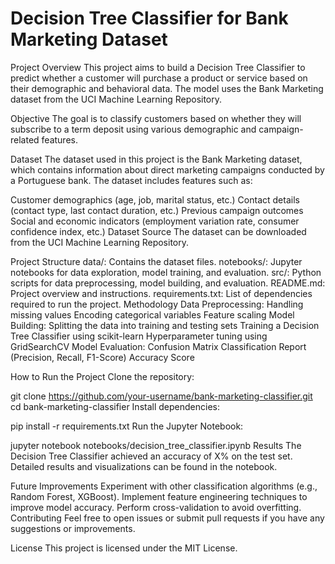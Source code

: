 # Decision Tree Classifier for Bank Marketing Dataset #
Project Overview
This project aims to build a Decision Tree Classifier to predict whether a customer will purchase a product or service based on their demographic and behavioral data. The model uses the Bank Marketing dataset from the UCI Machine Learning Repository.

Objective
The goal is to classify customers based on whether they will subscribe to a term deposit using various demographic and campaign-related features.

Dataset
The dataset used in this project is the Bank Marketing dataset, which contains information about direct marketing campaigns conducted by a Portuguese bank. The dataset includes features such as:

Customer demographics (age, job, marital status, etc.)
Contact details (contact type, last contact duration, etc.)
Previous campaign outcomes
Social and economic indicators (employment variation rate, consumer confidence index, etc.)
Dataset Source
The dataset can be downloaded from the UCI Machine Learning Repository.

Project Structure
data/: Contains the dataset files.
notebooks/: Jupyter notebooks for data exploration, model training, and evaluation.
src/: Python scripts for data preprocessing, model building, and evaluation.
README.md: Project overview and instructions.
requirements.txt: List of dependencies required to run the project.
Methodology
Data Preprocessing:
Handling missing values
Encoding categorical variables
Feature scaling
Model Building:
Splitting the data into training and testing sets
Training a Decision Tree Classifier using scikit-learn
Hyperparameter tuning using GridSearchCV
Model Evaluation:
Confusion Matrix
Classification Report (Precision, Recall, F1-Score)
Accuracy Score

How to Run the Project
Clone the repository:


git clone https://github.com/your-username/bank-marketing-classifier.git
cd bank-marketing-classifier
Install dependencies:



pip install -r requirements.txt
Run the Jupyter Notebook:


jupyter notebook notebooks/decision_tree_classifier.ipynb
Results
The Decision Tree Classifier achieved an accuracy of X% on the test set. Detailed results and visualizations can be found in the notebook.

Future Improvements
Experiment with other classification algorithms (e.g., Random Forest, XGBoost).
Implement feature engineering techniques to improve model accuracy.
Perform cross-validation to avoid overfitting.
Contributing
Feel free to open issues or submit pull requests if you have any suggestions or improvements.

License
This project is licensed under the MIT License.

